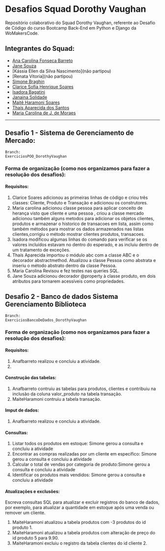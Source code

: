 # Desafios Squad Dorothy Vaughan

Repositório colaborativo do Squad Dorothy Vaughan, referente ao Desafio de Código do curso Bootcamp Back-End em Python e Django da WoMakersCode.

## Integrantes do Squad:

- [Ana Carolina Fonseca Barreto](https://github.com/anafbarreto)
- [Jane Souza](https://github.com/janessf)
- [Kássia Ellen da Silva Nascimento](não partipou)
- [Renata Vitoria](não partipou)
- [Simone Braghin](https://github.com/SimoneBraghin)
- [Clarice Sofia Henrique Soares](https://github.com/claricesoares)
- [Isadora Bagatini](https://github.com/IsahBag)
- [Janaina Solidade](https://github.com/janasolidade)
- [Maitê Haramoni Soares](https://github.com/maiharamoni)
- [Thaís Aparecida dos Santos](https://github.com/ThaisAp10)
- [Maria Carolina de J. de Moraes](https://github.com/CarolinaSanches24)

---

## Desafio 1 - Sistema de Gerenciamento de Mercado:

    Branch:
    ExerciciosPOO_DorothyVaughan

### Forma de organização (como nos organizamos para fazer a resolução dos desafios):

#### Requisitos:

1. Clarice Soares adicionou as primeiras linhas de código e criou três classes: Cliente, Produto e Transação e adicionou os construtores.
2. Maria carolina adicionou classe pessoa para aplicar conceito de herança visto que cliente e uma pessoa , criou a classe mercado adicionou também alguns metodos para adicionar os objetos clientes, produtos e armazenar o historico de transacoes em lista, assim como também métodos para mostrar os dados armazenados nas listas clientes,corrigiu o método mostrar clientes produtos, transacoes.
3. Isadora modificou algumas linhas do comando para verificar se os valores incluídos estavam no dentro do esperado, e as incluiu dentro de um tratamento de exceções.
4. Thaís Aparecida importou o módulo abc com a classe ABC e o decorador abstractmethod. Atualizou a classe Pessoa como abstrata e inseriu o método abstrato dentro da classe Pessoa.
5. Maria Carolina Revisou e fez testes nas queries SQL.
6. Jane Souza adicionou decorador @property à classe produto, em dois atributos para tornarem acessíveis como propriedades.
## Desafio 2 - Banco de dados Sistema Gerenciamento Biblioteca

    Branch:
    ExerciciosBancoDeDados_DorothyVaughan

### Forma de organização (como nos organizamos para fazer a resolução dos desafios):

#### Requisitos:

1. Anafbarreto realizou e concluiu a atividade.
2.

#### Construção das tabelas:

1. Anafbarreto contruiu as tabelas para produtos, clientes e contribuiu na inclusão da coluna valor_produto na tabela transação.
2. MaiteHaramoni contruiu a tabela transação.

#### Imput de dados:

1. Anafbarreto realizou e concluiu a atividade.

#### Consultas:

1. Listar todos os produtos em estoque: Simone gerou a consulta e concluiu a atividade
2. Encontrar as compras realizadas por um cliente em específico: Simone gerou a consulta e concluiu a atividade
3. Calcular o total de vendas por categoria de produto:Simone gerou a consulta e concluiu a atividade
4. Identificar os produtos mais vendidos: Simone gerou a consulta e concluiu a atividade

#### Atualizações e exclusões:

Escreva consultas SQL para atualizar e excluir registros do banco
de dados, por exemplo, para atualizar a quantidade em estoque
após uma venda ou remover um cliente.

1. MaiteHaramoni atualizou a tabela produtos com -3 produtos do id produto 1.
2. MaiteHaramoni atualizou a tabela produtos com alteração de preço do id produto 5 para 9.90.
3. MaiteHaramoni excluiu o registro da tabela clientes do id cliente 2.
